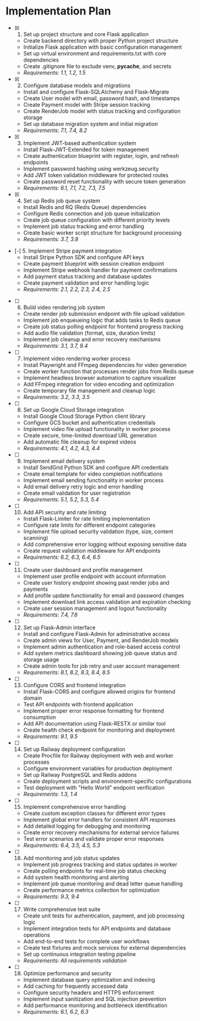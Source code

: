 # Implementation Plan

- [x] 1. Set up project structure and core Flask application
  - Create backend directory with proper Python project structure
  - Initialize Flask application with basic configuration management
  - Set up virtual environment and requirements.txt with core dependencies
  - Create .gitignore file to exclude venv, __pycache__, and secrets
  - _Requirements: 1.1, 1.2, 1.5_

- [x] 2. Configure database models and migrations
  - Install and configure Flask-SQLAlchemy and Flask-Migrate
  - Create User model with email, password hash, and timestamps
  - Create Payment model with Stripe session tracking
  - Create RenderJob model with status tracking and configuration storage
  - Set up database migration system and initial migration
  - _Requirements: 7.1, 7.4, 8.2_

- [x] 3. Implement JWT-based authentication system
  - Install Flask-JWT-Extended for token management
  - Create authentication blueprint with register, login, and refresh endpoints
  - Implement password hashing using werkzeug.security
  - Add JWT token validation middleware for protected routes
  - Create password reset functionality with secure token generation
  - _Requirements: 6.1, 7.1, 7.2, 7.3, 7.5_

- [x] 4. Set up Redis job queue system
  - Install Redis and RQ (Redis Queue) dependencies
  - Configure Redis connection and job queue initialization
  - Create job queue configuration with different priority levels
  - Implement job status tracking and error handling
  - Create basic worker script structure for background processing
  - _Requirements: 3.7, 3.8_

- [-] 5. Implement Stripe payment integration
  - Install Stripe Python SDK and configure API keys
  - Create payment blueprint with session creation endpoint
  - Implement Stripe webhook handler for payment confirmations
  - Add payment status tracking and database updates
  - Create payment validation and error handling logic
  - _Requirements: 2.1, 2.2, 2.3, 2.4, 2.5_

- [ ] 6. Build video rendering job system
  - Create render job submission endpoint with file upload validation
  - Implement job enqueueing logic that adds tasks to Redis queue
  - Create job status polling endpoint for frontend progress tracking
  - Add audio file validation (format, size, duration limits)
  - Implement job cleanup and error recovery mechanisms
  - _Requirements: 3.1, 3.7, 9.4_

- [ ] 7. Implement video rendering worker process
  - Install Playwright and FFmpeg dependencies for video generation
  - Create worker function that processes render jobs from Redis queue
  - Implement headless browser automation to capture visualizer
  - Add FFmpeg integration for video encoding and optimization
  - Create temporary file management and cleanup logic
  - _Requirements: 3.2, 3.3, 3.5_

- [ ] 8. Set up Google Cloud Storage integration
  - Install Google Cloud Storage Python client library
  - Configure GCS bucket and authentication credentials
  - Implement video file upload functionality in worker process
  - Create secure, time-limited download URL generation
  - Add automatic file cleanup for expired videos
  - _Requirements: 4.1, 4.2, 4.3, 4.4_

- [ ] 9. Implement email delivery system
  - Install SendGrid Python SDK and configure API credentials
  - Create email template for video completion notifications
  - Implement email sending functionality in worker process
  - Add email delivery retry logic and error handling
  - Create email validation for user registration
  - _Requirements: 5.1, 5.2, 5.3, 5.4_

- [ ] 10. Add API security and rate limiting
  - Install Flask-Limiter for rate limiting implementation
  - Configure rate limits for different endpoint categories
  - Implement file upload security validation (type, size, content scanning)
  - Add comprehensive error logging without exposing sensitive data
  - Create request validation middleware for API endpoints
  - _Requirements: 6.2, 6.3, 6.4, 6.5_

- [ ] 11. Create user dashboard and profile management
  - Implement user profile endpoint with account information
  - Create user history endpoint showing past render jobs and payments
  - Add profile update functionality for email and password changes
  - Implement download link access validation and expiration checking
  - Create user session management and logout functionality
  - _Requirements: 7.4, 7.6_

- [ ] 12. Set up Flask-Admin interface
  - Install and configure Flask-Admin for administrative access
  - Create admin views for User, Payment, and RenderJob models
  - Implement admin authentication and role-based access control
  - Add system metrics dashboard showing job queue status and storage usage
  - Create admin tools for job retry and user account management
  - _Requirements: 8.1, 8.2, 8.3, 8.4, 8.5_

- [ ] 13. Configure CORS and frontend integration
  - Install Flask-CORS and configure allowed origins for frontend domain
  - Test API endpoints with frontend application
  - Implement proper error response formatting for frontend consumption
  - Add API documentation using Flask-RESTX or similar tool
  - Create health check endpoint for monitoring and deployment
  - _Requirements: 9.1, 9.5_

- [ ] 14. Set up Railway deployment configuration
  - Create Procfile for Railway deployment with web and worker processes
  - Configure environment variables for production deployment
  - Set up Railway PostgreSQL and Redis addons
  - Create deployment scripts and environment-specific configurations
  - Test deployment with "Hello World" endpoint verification
  - _Requirements: 1.3, 1.4_

- [ ] 15. Implement comprehensive error handling
  - Create custom exception classes for different error types
  - Implement global error handlers for consistent API responses
  - Add detailed logging for debugging and monitoring
  - Create error recovery mechanisms for external service failures
  - Test error scenarios and validate proper error responses
  - _Requirements: 6.4, 3.5, 4.5, 5.3_

- [ ] 16. Add monitoring and job status updates
  - Implement job progress tracking and status updates in worker
  - Create polling endpoints for real-time job status checking
  - Add system health monitoring and alerting
  - Implement job queue monitoring and dead letter queue handling
  - Create performance metrics collection for optimization
  - _Requirements: 9.3, 9.4_

- [ ] 17. Write comprehensive test suite
  - Create unit tests for authentication, payment, and job processing logic
  - Implement integration tests for API endpoints and database operations
  - Add end-to-end tests for complete user workflows
  - Create test fixtures and mock services for external dependencies
  - Set up continuous integration testing pipeline
  - _Requirements: All requirements validation_

- [ ] 18. Optimize performance and security
  - Implement database query optimization and indexing
  - Add caching for frequently accessed data
  - Configure security headers and HTTPS enforcement
  - Implement input sanitization and SQL injection prevention
  - Add performance monitoring and bottleneck identification
  - _Requirements: 6.1, 6.2, 6.3_